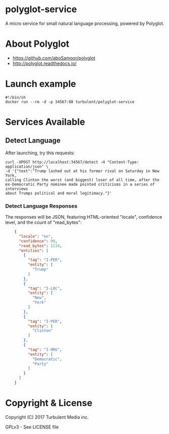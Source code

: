# polyglot-service
A micro service for small natural language processing, powered by Polyglot.

# About Polyglot
- https://github.com/aboSamoor/polyglot
- http://polyglot.readthedocs.io/

# Launch example

    #!/bin/sh
    docker run --rm -d -p 34567:80 turbulent/polyglot-service

# Services Available
## Detect Language
After launching, try this requests:

```
curl -XPOST http://localhost:34567/detect -H "Content-Type: application/json" \ 
-d '{"text":"Trump lashed out at his former rival on Saturday in New York,
calling Clinton the worst (and biggest) loser of all time, after the
ex-Democratic Party nominee made pointed criticisms in a series of interviews
about Trumps political and moral legitimacy."}'
```

### Detect Language Responses
The responses will be JSON, featuring HTML-oriented "locale", confidence level,
and the count of "read_bytes":

```json
    {
      "locale": "en",
      "confidence": 99,
      "read_bytes": 1114,
      "entities": [
        {
          "tag": "I-PER",
          "entity": [
            "Trump"
          ]
        },
        {
          "tag": "I-LOC",
          "entity": [
            "New",
            "York"
          ]
        },
        {
          "tag": "I-PER",
          "entity": [
            "Clinton"
          ]
        },
        {
          "tag": "I-ORG",
          "entity": [
            "Democratic",
            "Party"
          ]
        }
      ]
    }
```

# Copyright & License
Copyright (C) 2017  Turbulent Media inc.

GPLv3 - See LICENSE file
